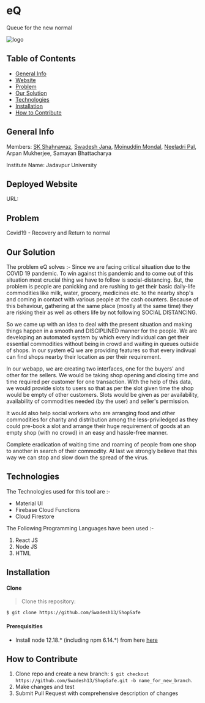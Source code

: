 # eQ
Queue for the new normal

![logo](./logo-eq.png)

## Table of Contents
* [General Info](#general-info)
* [Website](#deployed-website)
* [Problem](#problem)
* [Our Solution](#our-solution) 
* [Technologies](#technologies)
* [Installation](#installation)
* [How to Contribute](#how-to-contribute)

## General Info

Members: [SK Shahnawaz](https://github.com/skshahnawaz), [Swadesh Jana](https://github.com/Swadesh13), [Moinuddin Mondal](https://github.com/zulkernine), [Neeladri Pal](https://github.com/neeladriOO7), Arpan Mukherjee, Samayan Bhattacharya

Institute Name: Jadavpur University

## Deployed Website
URL: 

## Problem 

Covid19 - Recovery and Return to normal

## Our Solution
The problem eQ solves :- 
Since we are facing critical situation due to the COVID 19 pandemic. To win against this pandemic and to come out of this situation most crucial thing we have to follow is social-distancing. But, the problem is people are panicking and are rushing to get their basic daily-life commodities like milk, water, grocery, medicines etc. to the nearby shop's and coming in contact with various people at the cash counters. Because of this behaviour, gathering at the same place (mostly at the same time) they are risking their as well as others life by not following SOCIAL DISTANCING.

So we came up with an idea to deal with the present situation and making things happen in a smooth and DISCIPLINED manner for the people. We are developing an automated system by which every individual can get their essential commodities without being in crowd and waiting in queues outside of shops. In our system eQ we are providing features so that every indivual can find shops nearby their location as per their requirement.

In our webapp, we are creating two interfaces, one for the buyers' and other for the sellers. We would be taking shop opening and closing time and time required per customer for one transaction. With the help of this data, we would provide slots to users so that as per the slot given time the shop would be empty of other customers. Slots would be given as per availability, availability of commodities needed (by the user) and seller's permission.

It would also help social workers who are arranging food and other commodities for charity and distribution among the less-priviledged as they could pre-book a slot and arrange their huge requirement of goods at an empty shop (with no crowd) in an easy and hassle-free manner.

Complete eradication of waiting time and roaming of people from one shop to another in search of their commodity. At last we strongly believe that this way we can stop and slow down the spread of the virus.

## Technologies
The Technologies used for this tool are :-

* Material UI
* Firebase Cloud Functions
* Cloud Firestore

The Following Programming Languages have been used :-
1. React JS
2. Node JS
3. HTML

## Installation
#### Clone
>Clone this repository:
```
$ git clone https://github.com/Swadesh13/ShopSafe
``` 
#### Prerequisities
* Install node 12.18.* (including npm 6.14.*) from here [here](https://nodejs.org/en/download/)

## How to Contribute

1. Clone repo and create a new branch: `$ git checkout https://github.com/Swadesh13/ShopSafe.git -b name_for_new_branch`.
2. Make changes and test
3. Submit Pull Request with comprehensive description of changes
